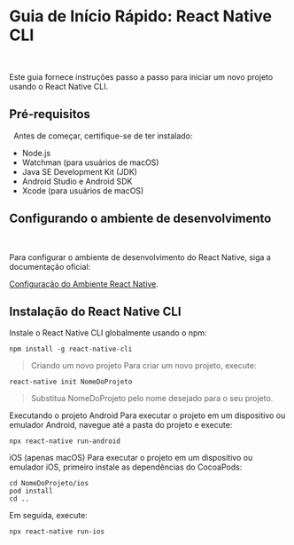 # Guia de Início Rápido: React Native CLI
&nbsp;

Este guia fornece instruções passo a passo para iniciar um novo projeto usando o React Native CLI.

## Pré-requisitos
&nbsp;
Antes de começar, certifique-se de ter instalado:

- Node.js
- Watchman (para usuários de macOS)
- Java SE Development Kit (JDK)
- Android Studio e Android SDK
- Xcode (para usuários de macOS)

## Configurando o ambiente de desenvolvimento
&nbsp;

Para configurar o ambiente de desenvolvimento do React Native, siga a documentação oficial:

[Configuração do Ambiente React Native](https://reactnative.dev/docs/environment-setup).
&#8203;

## Instalação do React Native CLI

Instale o React Native CLI globalmente usando o npm:

```
npm install -g react-native-cli
```
> Criando um novo projeto
> Para criar um novo projeto, execute:

```
react-native init NomeDoProjeto
```
> Substitua NomeDoProjeto pelo nome desejado para o seu projeto.

Executando o projeto
Android
Para executar o projeto em um dispositivo ou emulador Android, navegue até a pasta do projeto e execute:

```
npx react-native run-android
```

iOS (apenas macOS)
Para executar o projeto em um dispositivo ou emulador iOS, primeiro instale as dependências do CocoaPods:

```
cd NomeDoProjeto/ios
pod install
cd ..
```

Em seguida, execute:

```
npx react-native run-ios
```
